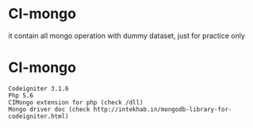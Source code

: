 # CI-mongo
it contain all mongo operation with dummy dataset, just for practice only

# CI-mongo
    Codeigniter 3.1.6
    Php 5.6
    CIMongo extension for php (check /dll)
	Mongo driver doc (check http://intekhab.in/mongodb-library-for-codeigniter.html)

